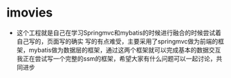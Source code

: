 # imovies
- 这个工程就是自己在学习Springmvc和mybatis的时候进行融合的时候尝试着自己写的，页面写的确实
写的有点难受，主要采用了springmvc做为前端的框架，mybatis做为数据层的框架，通过这两个框架就可以完成基本的数据交互
我正在尝试写一个完整的ssm的框架，希望大家有什么问题可以一起讨论，共同进步
